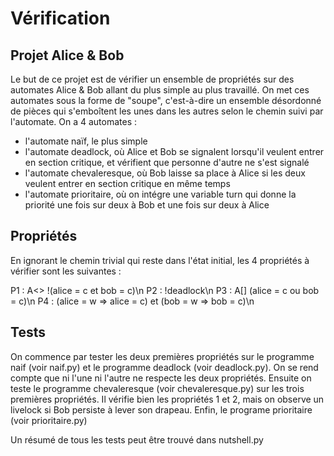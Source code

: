 # Vérification
## Projet Alice & Bob

Le but de ce projet est de vérifier un ensemble de propriétés sur des automates Alice & Bob allant du plus simple au plus travaillé. On met ces automates sous la forme de "soupe", c'est-à-dire un ensemble désordonné de pièces qui s'emboîtent les unes dans les autres selon le chemin suivi par l'automate.
On a 4 automates : 
- l'automate naïf, le plus simple
- l'automate deadlock, où Alice et Bob se signalent lorsqu'il veulent entrer en section critique, et vérifient que personne d'autre ne s'est signalé
- l'automate chevaleresque, où Bob laisse sa place à Alice si les deux veulent entrer en section critique en même temps
- l'automate prioritaire, où on intégre une variable turn qui donne la priorité une fois sur deux à Bob et une fois sur deux à Alice

## Propriétés

En ignorant le chemin trivial qui reste dans l'état initial, les 4 propriétés à vérifier sont les suivantes :

P1 : A<> !(alice = c et bob = c)\n
P2 : !deadlock\n
P3 : A[] (alice = c ou bob = c)\n
P4 : (alice = w => alice = c) et (bob = w => bob = c)\n

## Tests

On commence par tester les deux premières propriétés sur le programme naif (voir naif.py) et le programme deadlock (voir deadlock.py). On se rend compte que ni l'une ni l'autre ne respecte les deux propriétés.
Ensuite on teste le programme chevaleresque (voir chevaleresque.py) sur les trois premières propriétés. Il vérifie bien les propriétés 1 et 2, mais on observe un livelock si Bob persiste à lever son drapeau.
Enfin, le programe prioritaire (voir prioritaire.py)

Un résumé de tous les tests peut être trouvé dans nutshell.py

